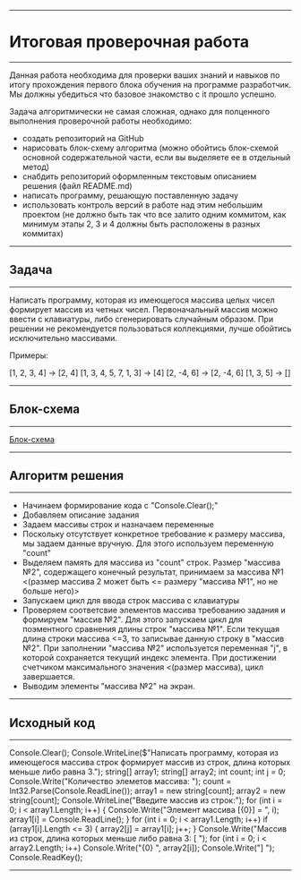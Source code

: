 _____________________________________________________________________________________________________________________________________________________

# Итоговая проверочная работа

_____________________________________________________________________________________________________________________________________________________

Данная работа необходима для проверки ваших знаний и навыков по итогу прохождения первого блока обучения на программе разработчик. Мы должны убедиться что базовое знакомство с it прошло успешно.

Задача алгоритмически не самая сложная, однако для полценного выполнения проверочной работы необходимо:

* создать репозиторий на GitHub
* нарисовать блок-схему алгоритма (можно обойтись блок-схемой основной содержательной части, если вы выделяете ее в отдельный метод)
* снабдить репозиторий оформленным текстовым описанием решения (файл README.md)
* написать программу, решающую поставленную задачу
* использовать контроль версий в работе над этим небольшим проектом (не должно быть так что все залито одним коммитом, как минимум этапы 2, 3 и 4 должны быть расположены в разных коммитах)

_____________________________________________________________________________________________________________________________________________________

## Задача

_____________________________________________________________________________________________________________________________________________________

Написать программу, которая из имеющегося массива целых чисел формирует массив из четных чисел. Первоначальный массив можно ввести с клавиатуры, либо сгенерировать случайным образом. При решении не рекомендуется пользоваться коллекциями, лучше обойтись исключительно массивами.

Примеры:

[1, 2, 3, 4] -> [2, 4]
[1, 3, 4, 5, 7, 1, 3] -> [4]
[2, -4, 6] -> [2, -4, 6]
[1, 3, 5] -> []

_____________________________________________________________________________________________________________________________________________________

## Блок-схема

_____________________________________________________________________________________________________________________________________________________

[Блок-схема](./Рабочийстол/diagram.png)
_____________________________________________________________________________________________________________________________________________________

## Алгоритм решения

_____________________________________________________________________________________________________________________________________________________

* Начинаем формирование кода с "Console.Clear();"
* Добавляем описание задания
* Задаем массивы строк и назначаем переменные
* Поскольку отсутствует конкретное требование к размеру массива, мы задаем данные вручную. Для этого используем переменную "count"
* Выделяем память для массива из "count" строк. Размер "массива №2", содержащего конечный результат, принимаем за массива №1 <(размер массива 2 может быть <= размеру "массива №1", но не больше него)>
* Запускаем цикл для ввода строк массива с клавиатуры
* Проверяем соответсвие элементов массива требованию задания и формируем "массив №2". Для этого запускаем цикл для поэментного сравнения длины строк "массива №1". Если текущая длина строки массива <=3, то записывае данную строку в "массив №2". При заполнении "массива №2" используется переменная "j", в которой сохраняется текущий индекс элемента.
При достижении счетчиком максимального значения <(размер массива), цикл завершается.
* Выводим элементы "массива №2" на экран.

_____________________________________________________________________________________________________________________________________________________

## Исходный код

_____________________________________________________________________________________________________________________________________________________

Console.Clear();
Console.WriteLine($"Написать программу, которая из имеющегося массива строк формирует массив из строк, длина которых меньше либо равна 3.");
string[] array1;
string[] array2;
int count;
int j = 0;
Console.Write("Количество элеметов массива: ");
count = Int32.Parse(Console.ReadLine());
array1 = new string[count];
array2 = new string[count];
Console.WriteLine("Введите массив из строк:");
for (int i = 0; i < array1.Length; i++)
{
    Console.Write("Элемент массива [{0}] = ", i);
    array1[i] = Console.ReadLine();
}
for (int i = 0; i < array1.Length; i++)
    if (array1[i].Length <= 3)
    {
        array2[j] = array1[i];
        j++;
    }
Console.Write("Массив из строк, длина которых меньше либо равна 3: [  ");
for (int i = 0; i < array2.Length; i++)
    Console.Write("{0} ", array2[i]);
Console.Write("] ");
Console.ReadKey();

_____________________________________________________________________________________________________________________________________________________
